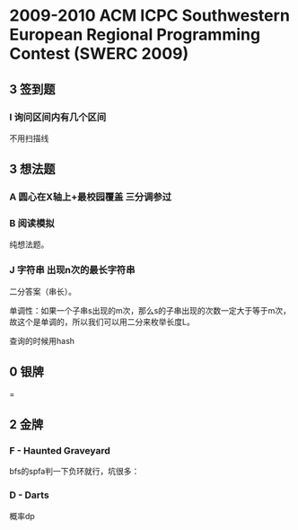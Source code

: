 # 2009-2010 ACM ICPC Southwestern European Regional Programming Contest (SWERC 2009)

## 3 签到题 

### I 询问区间内有几个区间

不用扫描线


## 3 想法题 

### A 圆心在X轴上+最校园覆盖  三分调参过

### B 阅读模拟

纯想法题。

### J 字符串 出现n次的最长字符串

二分答案（串长）。

单调性：如果一个子串s出现的m次，那么s的子串出现的次数一定大于等于m次，故这个是单调的，所以我们可以用二分来枚举长度L。

查询的时候用hash


## 0 银牌

=
## 2 金牌

### F - Haunted Graveyard

bfs的spfa判一下负环就行，坑很多：

### D - Darts 

概率dp




## 